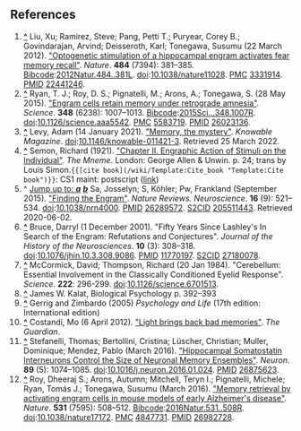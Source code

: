 ## References

1. **[^](#cite_ref-1 "Jump up")** Liu, Xu; Ramirez, Steve; Pang, Petti T.; Puryear, Corey B.; Govindarajan, Arvind; Deisseroth, Karl; Tonegawa, Susumu (22 March 2012). ["Optogenetic stimulation of a hippocampal engram activates fear memory recall"](https://www.ncbi.nlm.nih.gov/pmc/articles/PMC3331914). _Nature_. **484** (7394): 381–385. [Bibcode](/wiki/Bibcode_(identifier) "Bibcode (identifier)"):[2012Natur.484..381L](https://ui.adsabs.harvard.edu/abs/2012Natur.484..381L). [doi](/wiki/Doi_(identifier) "Doi (identifier)"):[10.1038/nature11028](https://doi.org/10.1038%2Fnature11028). [PMC](/wiki/PMC_(identifier) "PMC (identifier)") [3331914](https://www.ncbi.nlm.nih.gov/pmc/articles/PMC3331914). [PMID](/wiki/PMID_(identifier) "PMID (identifier)") [22441246](https://pubmed.ncbi.nlm.nih.gov/22441246).
2. **[^](#cite_ref-2 "Jump up")** Ryan, T. J.; Roy, D. S.; Pignatelli, M.; Arons, A.; Tonegawa, S. (28 May 2015). ["Engram cells retain memory under retrograde amnesia"](https://www.ncbi.nlm.nih.gov/pmc/articles/PMC5583719). _Science_. **348** (6238): 1007–1013. [Bibcode](/wiki/Bibcode_(identifier) "Bibcode (identifier)"):[2015Sci...348.1007R](https://ui.adsabs.harvard.edu/abs/2015Sci...348.1007R). [doi](/wiki/Doi_(identifier) "Doi (identifier)"):[10.1126/science.aaa5542](https://doi.org/10.1126%2Fscience.aaa5542). [PMC](/wiki/PMC_(identifier) "PMC (identifier)") [5583719](https://www.ncbi.nlm.nih.gov/pmc/articles/PMC5583719). [PMID](/wiki/PMID_(identifier) "PMID (identifier)") [26023136](https://pubmed.ncbi.nlm.nih.gov/26023136).
3. **[^](#cite_ref-Levy_3-0 "Jump up")** Levy, Adam (14 January 2021). ["Memory, the mystery"](https://knowablemagazine.org/article/mind/2021/memory-mystery). _Knowable Magazine_. [doi](/wiki/Doi_(identifier) "Doi (identifier)"):[10.1146/knowable-011421-3](https://doi.org/10.1146%2Fknowable-011421-3). Retrieved 25 March 2022.
4. **[^](#cite_ref-4 "Jump up")** Semon, Richard (1921). ["Chapter II. Engraphic Action of Stimuli on the Individual"](https://archive.org/stream/cu31924100387210#page/n31/mode/2up). _The Mneme_. London: George Allen & Unwin. p. 24; trans by Louis Simon.`{{[cite book](/wiki/Template:Cite_book "Template:Cite book")}}`: CS1 maint: postscript ([link](/wiki/Category:CS1_maint:_postscript "Category:CS1 maint: postscript"))
5. ^ [Jump up to: _**a**_](#cite_ref-:0_5-0) [_**b**_](#cite_ref-:0_5-1) Sa, Josselyn; S, Köhler; Pw, Frankland (September 2015). ["Finding the Engram"](https://pubmed.ncbi.nlm.nih.gov/26289572/). _Nature Reviews. Neuroscience_. **16** (9): 521–534. [doi](/wiki/Doi_(identifier) "Doi (identifier)"):[10.1038/nrn4000](https://doi.org/10.1038%2Fnrn4000). [PMID](/wiki/PMID_(identifier) "PMID (identifier)") [26289572](https://pubmed.ncbi.nlm.nih.gov/26289572). [S2CID](/wiki/S2CID_(identifier) "S2CID (identifier)") [205511443](https://api.semanticscholar.org/CorpusID:205511443). Retrieved 2020-06-02.
6. **[^](#cite_ref-bruce_6-0 "Jump up")** Bruce, Darryl (1 December 2001). "Fifty Years Since Lashley's In Search of the Engram: Refutations and Conjectures". _Journal of the History of the Neurosciences_. **10** (3): 308–318. [doi](/wiki/Doi_(identifier) "Doi (identifier)"):[10.1076/jhin.10.3.308.9086](https://doi.org/10.1076%2Fjhin.10.3.308.9086). [PMID](/wiki/PMID_(identifier) "PMID (identifier)") [11770197](https://pubmed.ncbi.nlm.nih.gov/11770197). [S2CID](/wiki/S2CID_(identifier) "S2CID (identifier)") [27180078](https://api.semanticscholar.org/CorpusID:27180078).
7. **[^](#cite_ref-7 "Jump up")** McCormick, David; Thompson, Richard (20 Jan 1984). "Cerebellum: Essential Involvement in the Classically Conditioned Eyelid Response". _Science_. **222**: 296-299. [doi](/wiki/Doi_(identifier) "Doi (identifier)"):[10.1126/science.6701513](https://doi.org/10.1126%2Fscience.6701513).
8. **[^](#cite_ref-8 "Jump up")** James W. Kalat, Biological Psychology p. 392–393
9. **[^](#cite_ref-Gerrig_and_Zimbardo_2005_9-0 "Jump up")** Gerrig and Zimbardo (2005) _Psychology and Life_ (17th edition: International edition)
10. **[^](#cite_ref-10 "Jump up")** Costandi, Mo (6 April 2012). ["Light brings back bad memories"](https://www.theguardian.com/science/neurophilosophy/2012/apr/06/1). _The Guardian_.
11. **[^](#cite_ref-11 "Jump up")** Stefanelli, Thomas; Bertollini, Cristina; Lüscher, Christian; Muller, Dominique; Mendez, Pablo (March 2016). ["Hippocampal Somatostatin Interneurons Control the Size of Neuronal Memory Ensembles"](https://doi.org/10.1016%2Fj.neuron.2016.01.024). _Neuron_. **89** (5): 1074–1085. [doi](/wiki/Doi_(identifier) "Doi (identifier)"):[10.1016/j.neuron.2016.01.024](https://doi.org/10.1016%2Fj.neuron.2016.01.024). [PMID](/wiki/PMID_(identifier) "PMID (identifier)") [26875623](https://pubmed.ncbi.nlm.nih.gov/26875623).
12. **[^](#cite_ref-12 "Jump up")** Roy, Dheeraj S.; Arons, Autumn; Mitchell, Teryn I.; Pignatelli, Michele; Ryan, Tomás J.; Tonegawa, Susumu (March 2016). ["Memory retrieval by activating engram cells in mouse models of early Alzheimer's disease"](https://www.ncbi.nlm.nih.gov/pmc/articles/PMC4847731). _Nature_. **531** (7595): 508–512. [Bibcode](/wiki/Bibcode_(identifier) "Bibcode (identifier)"):[2016Natur.531..508R](https://ui.adsabs.harvard.edu/abs/2016Natur.531..508R). [doi](/wiki/Doi_(identifier) "Doi (identifier)"):[10.1038/nature17172](https://doi.org/10.1038%2Fnature17172). [PMC](/wiki/PMC_(identifier) "PMC (identifier)") [4847731](https://www.ncbi.nlm.nih.gov/pmc/articles/PMC4847731). [PMID](/wiki/PMID_(identifier) "PMID (identifier)") [26982728](https://pubmed.ncbi.nlm.nih.gov/26982728).